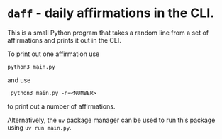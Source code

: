 # `daff` - daily affirmations in the CLI.

This is a small Python program that takes a random line from a set of affirmations and prints it out in the CLI. 

To print out one affirmation use 

```python3 main.py``` 

and use

``` python3 main.py -n=<NUMBER>``` 

to print out a number of affirmations.

Alternatively, the `uv` package manager can be used to run this package using
`uv run main.py`. 